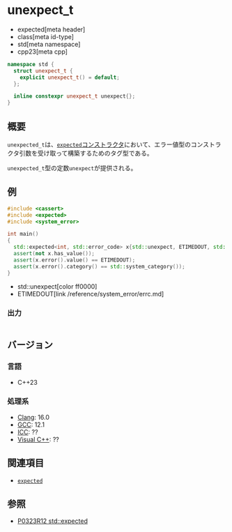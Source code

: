 # unexpect_t
* expected[meta header]
* class[meta id-type]
* std[meta namespace]
* cpp23[meta cpp]

```cpp
namespace std {
  struct unexpect_t {
    explicit unexpect_t() = default;
  };

  inline constexpr unexpect_t unexpect{};
}
```

## 概要
`unexpected_t`は、[`expected`コンストラクタ](expected/op_constructor.md.nolink)において、エラー値型のコンストラクタ引数を受け取って構築するためのタグ型である。

`unexpected_t`型の定数`unexpect`が提供される。


## 例
```cpp example
#include <cassert>
#include <expected>
#include <system_error>

int main()
{
  std::expected<int, std::error_code> x{std::unexpect, ETIMEDOUT, std::system_category()};
  assert(not x.has_value());
  assert(x.error().value() == ETIMEDOUT);
  assert(x.error().category() == std::system_category());
}
```
* std::unexpect[color ff0000]
* ETIMEDOUT[link /reference/system_error/errc.md]

### 出力
```
```


## バージョン
### 言語
- C++23

### 処理系
- [Clang](/implementation.md#clang): 16.0
- [GCC](/implementation.md#gcc): 12.1
- [ICC](/implementation.md#icc): ??
- [Visual C++](/implementation.md#visual_cpp): ??


## 関連項目
- [`expected`](expected.md)


## 参照
- [P0323R12 std::expected](https://www.open-std.org/jtc1/sc22/wg21/docs/papers/2022/p0323r12.html)
